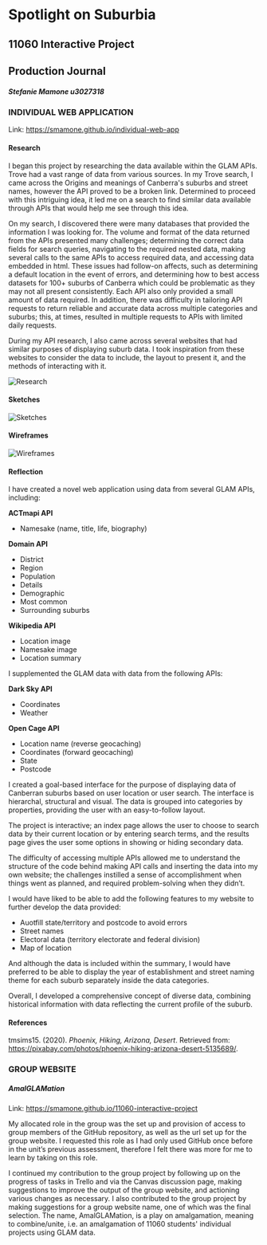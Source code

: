 # Spotlight on Suburbia
## 11060 Interactive Project
## Production Journal
##### Stefanie Mamone u3027318

### INDIVIDUAL WEB APPLICATION
Link: https://smamone.github.io/individual-web-app

#### Research
I began this project by researching the data available within the GLAM APIs. Trove had a vast range of data from various sources. In my Trove search, I came across the Origins and meanings of Canberra's suburbs and street names, however the API proved to be a broken link. Determined to proceed with this intriguing idea, it led me on a search to find similar data available through APIs that would help me see through this idea.

On my search, I discovered there were many databases that provided the information I was looking for. The volume and format of the data returned from the APIs presented many challenges; determining the correct data fields for search queries, navigating to the required nested data, making several calls to the same APIs to access required data, and accessing data embedded in html. These issues had follow-on affects, such as determining a default location in the event of errors, and determining how to best access datasets for 100+ suburbs of Canberra which could be problematic as they may not all present consistently. Each API also only provided a small amount of data required. In addition, there was difficulty in tailoring API requests to return reliable and accurate data across multiple categories and suburbs; this, at times, resulted in multiple requests to APIs with limited daily requests.

During my API research, I also came across several websites that had similar purposes of displaying suburb data. I took inspiration from these websites to consider the data to include, the layout to present it, and the methods of interacting with it.

![Research](/images/journal/research.png)


#### Sketches

![Sketches](/images/journal/sketches.png)


#### Wireframes

![Wireframes](/images/journal/wireframes.png)


#### Reflection
I have created a novel web application using data from several GLAM APIs, including:

__ACTmapi API__
* Namesake (name, title, life, biography)

__Domain API__
* District
* Region
* Population
* Details
* Demographic
* Most common
* Surrounding suburbs

__Wikipedia API__
* Location image
* Namesake image
* Location summary

I supplemented the GLAM data with data from the following APIs:

__Dark Sky API__
* Coordinates
* Weather

__Open Cage API__
* Location name (reverse geocaching)
* Coordinates (forward geocaching)
* State
* Postcode

I created a goal-based interface for the purpose of displaying data of Canberran suburbs based on user location or user search. The interface is hierarchal, structural and visual. The data is grouped into categories by properties, providing the user with an easy-to-follow layout.

The project is interactive; an index page allows the user to choose to search data by their current location or by entering search terms, and the results page gives the user some options in showing or hiding secondary data.

The difficulty of accessing multiple APIs allowed me to understand the structure of the code behind making API calls and inserting the data into my own website; the challenges instilled a sense of accomplishment when things went as planned, and required problem-solving when they didn’t.

I would have liked to be able to add the following features to my website to further develop the data provided:
* Auotfill state/territory and postcode to avoid errors
* Street names
* Electoral data (territory electorate and federal division)
* Map of location

And although the data is included within the summary, I would have preferred to be able to display the year of establishment and street naming theme for each suburb separately inside the data categories.

Overall, I developed a comprehensive concept of diverse data, combining historical information with data reflecting the current profile of the suburb.


#### References
tmsims15. (2020). *Phoenix, Hiking, Arizona, Desert*. Retrieved from: https://pixabay.com/photos/phoenix-hiking-arizona-desert-5135689/.


### GROUP WEBSITE
##### AmalGLAMation
Link: https://smamone.github.io/11060-interactive-project

My allocated role in the group was the set up and provision of access to group members of the GitHub repository, as well as the url set up for the group website. I requested this role as I had only used GitHub once before in the unit’s previous assessment, therefore I felt there was more for me to learn by taking on this role.

I continued my contribution to the group project by following up on the progress of tasks in Trello and via the Canvas discussion page, making suggestions to improve the output of the group website, and actioning various changes as necessary. I also contributed to the group project by making suggestions for a group website name, one of which was the final selection. The name, AmalGLAMation, is a play on amalgamation, meaning to combine/unite, i.e. an amalgamation of 11060 students' individual projects using GLAM data.
